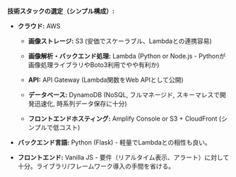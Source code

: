 **技術スタックの選定（シンプル構成）:**
    
   - **クラウド:** AWS
        
        - **画像ストレージ:** S3 (安価でスケーラブル、Lambdaとの連携容易)
            
        - **画像解析・バックエンド処理:** Lambda (Python or Node.js - Pythonが画像処理ライブラリやBoto3利用でやや有利か)
            
        - **API:** API Gateway (Lambda関数をWeb APIとして公開)
            
        - **データベース:** DynamoDB (NoSQL, フルマネージド, スキーマレスで開発迅速化, 時系列データ保存に十分)
            
        - **フロントエンドホスティング:** Amplify Console or S3 + CloudFront (シンプルで低コスト)
            
   - **バックエンド言語:** Python (Flask) - 軽量でLambdaとの相性も良い。
        
   - **フロントエンド:** Vanilla JS - 要件（リアルタイム表示、アラート）に対して十分。ライブラリ/フレームワーク導入の手間を省ける。
